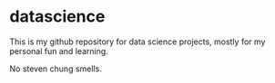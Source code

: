 # datascience
This is my github repository for data science projects, mostly for my personal fun and learning. 

No steven chung smells.
